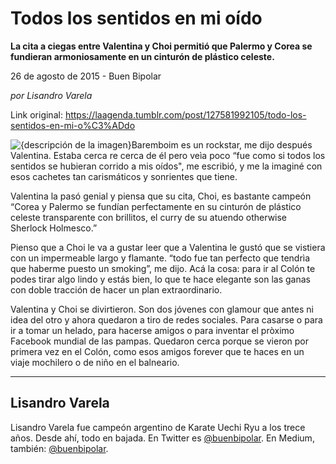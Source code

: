 # Todos los sentidos en mi oído

**La cita a ciegas entre Valentina y Choi permitió que Palermo y Corea se fundieran armoniosamente en un cinturón de plástico celeste.**

26 de agosto de 2015 - Buen Bipolar

_por Lisandro Varela_

Link original: https://laagenda.tumblr.com/post/127581992105/todo-los-sentidos-en-mi-o%C3%ADdo

![{descripción de la imagen}](https://64.media.tumblr.com/f5183e7bf8bb3861c4cce5bc074333a6/tumblr_inline_pb16r8JqPc1t6q87u_500.jpg)Baremboim es un rockstar, me dijo después Valentina. Estaba cerca re cerca de él pero veìa poco “fue como si todos los sentidos se hubieran corrido a mis oídos", me escribió, y me la imaginé con esos cachetes tan carismáticos y sonrientes que tiene.



Valentina la pasó genial y piensa que su cita, Choi, es bastante campeón “Corea y Palermo se fundían perfectamente en su cinturón de plástico celeste transparente con brillitos, el curry de su atuendo otherwise Sherlock Holmesco.”



Pienso que a Choi le va a gustar leer que a Valentina le gustó que se vistiera con un impermeable largo y flamante. “todo fue tan perfecto que tendrìa que haberme puesto un smoking”, me dijo. Acá la cosa: para ir al Colón te podes tirar algo lindo y estás bien, lo que te hace elegante son las ganas con doble tracción de hacer un plan extraordinario.

  


Valentina y Choi se divirtieron. Son dos jóvenes con glamour que antes ni idea del otro y ahora quedaron a tiro de redes sociales. Para casarse o para ir a tomar un helado, para hacerse amigos o para inventar el pròximo Facebook mundial de las pampas. Quedaron cerca porque se vieron por primera vez en el Colón, como esos amigos forever que te haces en un viaje mochilero o de niño en el balneario.

  




---

 Lisandro Varela
----------------

 Lisandro Varela fue campeón argentino de Karate Uechi Ryu a los trece años. Desde ahí, todo en bajada. En Twitter es [@buenbipolar](http://www.twitter.com/buenbipolar). En Medium, también: [@buenbipolar](https://medium.com/@buenbipolar). 

